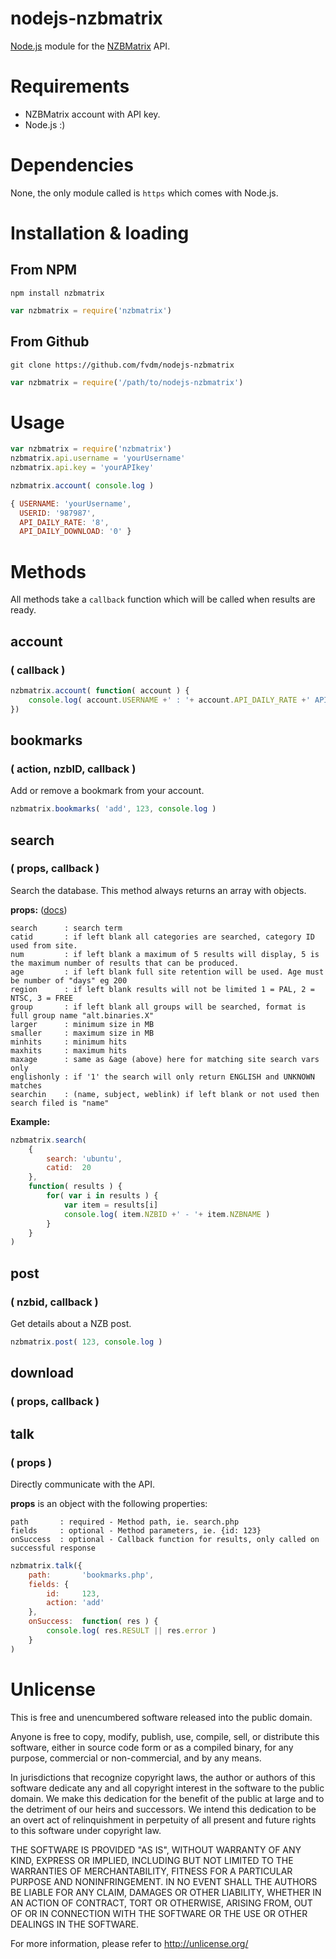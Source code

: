 nodejs-nzbmatrix
================

[Node.js](http://nodejs.org/) module for the [NZBMatrix](http://nzbmatrix.com/) API.


# Requirements

* NZBMatrix account with API key.
* Node.js :)


# Dependencies

None, the only module called is `https` which comes with Node.js.


# Installation & loading

## From NPM

```
npm install nzbmatrix
```
```js
var nzbmatrix = require('nzbmatrix')
```

## From Github

```
git clone https://github.com/fvdm/nodejs-nzbmatrix
```
```js
var nzbmatrix = require('/path/to/nodejs-nzbmatrix')
```


# Usage

```js
var nzbmatrix = require('nzbmatrix')
nzbmatrix.api.username = 'yourUsername'
nzbmatrix.api.key = 'yourAPIkey'

nzbmatrix.account( console.log )
```
```js
{ USERNAME: 'yourUsername',
  USERID: '987987',
  API_DAILY_RATE: '8',
  API_DAILY_DOWNLOAD: '0' }
```


# Methods

All methods take a `callback` function which will be called when results are ready.

## account
### ( callback )

```js
nzbmatrix.account( function( account ) {
	console.log( account.USERNAME +' : '+ account.API_DAILY_RATE +' API calls' )
})
```


## bookmarks
### ( action, nzbID, callback )

Add or remove a bookmark from your account.

```js
nzbmatrix.bookmarks( 'add', 123, console.log )
```


## search
### ( props, callback )

Search the database. This method always returns an array with objects.

**props:** ([docs](http://nzbmatrix.com/api-info.php))
```
search      : search term
catid       : if left blank all categories are searched, category ID used from site.
num         : if left blank a maximum of 5 results will display, 5 is the maximum number of results that can be produced.
age         : if left blank full site retention will be used. Age must be number of "days" eg 200
region      : if left blank results will not be limited 1 = PAL, 2 = NTSC, 3 = FREE
group       : if left blank all groups will be searched, format is full group name "alt.binaries.X"
larger      : minimum size in MB
smaller     : maximum size in MB
minhits     : minimum hits
maxhits     : maximum hits
maxage      : same as &age (above) here for matching site search vars only
englishonly : if '1' the search will only return ENGLISH and UNKNOWN matches
searchin    : (name, subject, weblink) if left blank or not used then search filed is "name"
```

**Example:**

```js
nzbmatrix.search(
	{
		search:	'ubuntu',
		catid:	20
	},
	function( results ) {
		for( var i in results ) {
			var item = results[i]
			console.log( item.NZBID +' - '+ item.NZBNAME )
		}
	}
)
```


## post
### ( nzbid, callback )

Get details about a NZB post.

```js
nzbmatrix.post( 123, console.log )
```


## download
### ( props, callback )


## talk
### ( props )

Directly communicate with the API.

**props** is an object with the following properties:

```
path       : required - Method path, ie. search.php
fields     : optional - Method parameters, ie. {id: 123}
onSuccess  : optional - Callback function for results, only called on successful response
```

```js
nzbmatrix.talk({
	path:		'bookmarks.php',
	fields: {
		id:		123,
		action:	'add'
	},
	onSuccess:	function( res ) {
		console.log( res.RESULT || res.error )
	}
)
```


# Unlicense

This is free and unencumbered software released into the public domain.

Anyone is free to copy, modify, publish, use, compile, sell, or
distribute this software, either in source code form or as a compiled
binary, for any purpose, commercial or non-commercial, and by any
means.

In jurisdictions that recognize copyright laws, the author or authors
of this software dedicate any and all copyright interest in the
software to the public domain. We make this dedication for the benefit
of the public at large and to the detriment of our heirs and
successors. We intend this dedication to be an overt act of
relinquishment in perpetuity of all present and future rights to this
software under copyright law.

THE SOFTWARE IS PROVIDED "AS IS", WITHOUT WARRANTY OF ANY KIND,
EXPRESS OR IMPLIED, INCLUDING BUT NOT LIMITED TO THE WARRANTIES OF
MERCHANTABILITY, FITNESS FOR A PARTICULAR PURPOSE AND NONINFRINGEMENT.
IN NO EVENT SHALL THE AUTHORS BE LIABLE FOR ANY CLAIM, DAMAGES OR
OTHER LIABILITY, WHETHER IN AN ACTION OF CONTRACT, TORT OR OTHERWISE,
ARISING FROM, OUT OF OR IN CONNECTION WITH THE SOFTWARE OR THE USE OR
OTHER DEALINGS IN THE SOFTWARE.

For more information, please refer to <http://unlicense.org/>